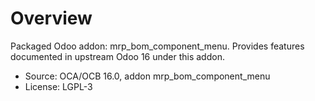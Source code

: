# Overview

Packaged Odoo addon: mrp_bom_component_menu. Provides features documented in upstream Odoo 16 under this addon.

- Source: OCA/OCB 16.0, addon mrp_bom_component_menu
- License: LGPL-3
